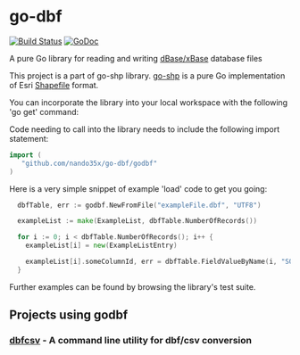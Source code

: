 # go-dbf
[![Build Status](https://travis-ci.com/LindsayBradford/go-dbf.svg?branch=master)](https://travis-ci.com/LindsayBradford/go-dbf)
[![GoDoc](https://godoc.org/github.com/LindsayBradford/go-dbf/godbf?status.svg)](https://godoc.org/github.com/LindsayBradford/go-dbf/godbf)


A pure Go library for reading and writing [dBase/xBase](http://en.wikipedia.org/wiki/DBase#File_formats) database files

This project is a part of go-shp library. [go-shp](https://github.com/jonas-p/go-shp) is a pure Go implementation of Esri [Shapefile](http://en.wikipedia.org/wiki/Shapefile) format.

You can incorporate the library into your local workspace with the following 'go get' command:

Code needing to call into the library needs to include the following import statement:
```go
import (
   "github.com/nando35x/go-dbf/godbf"
)
```

Here is a very simple snippet of example 'load' code to get you going:
```go
  dbfTable, err := godbf.NewFromFile("exampleFile.dbf", "UTF8")

  exampleList := make(ExampleList, dbfTable.NumberOfRecords())

  for i := 0; i < dbfTable.NumberOfRecords(); i++ {
    exampleList[i] = new(ExampleListEntry)

    exampleList[i].someColumnId, err = dbfTable.FieldValueByName(i, "SOME_COLUMN_ID")
  }
```

Further examples can be found by browsing the library's test suite. 
  
## Projects using godbf

### [dbfcsv](https://github.com/lancecarlson/dbfcsv) - A command line utility for dbf/csv conversion
